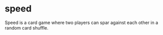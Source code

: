 # speed

Speed is a card game where two players can spar against each other in a random card shuffle.
